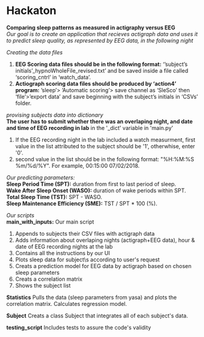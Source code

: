 # Hackaton
**Comparing sleep patterns as measured in actigraphy versus EEG**<br />
_Our goal is to create an application that recieves actigraph data and uses it to predict sleep quality, as represented by EEG data, in the following night_   

_Creating the data files_
1. **EEG Scoring data files should be in the following format:** ‘’subject’s initials’_hypnoWholeFile_revised.txt’ and be saved inside a file called ‘scoring_cntrl’ in ‘watch_data’.
2. **Actiograph scoring data files should be produced by ‘action4’ program:** ’sleep’> ’Automatic scoring’> save channel as ‘SleSco’ then ‘file’>’export data’ and save beginning with the subject’s initials in ‘CSVs’ folder.

_provising subjects data into dictionary_<br />
**The user has to submit whether there was an overlaping night, and date and time of EEG recording in lab** in the '_dict' variable in 'main.py'
1. If the EEG recording night in the lab included a watch measurment, first value in the list attributed to the subject should be '1', otherwhise, enter '0'.
2. second value in the list should be in the following format: "%H:%M:%S %m/%d/%Y". For example, 00:15:00 07/02/2018.

_Our predicting parameters:_<br />
**Sleep Period Time (SPT):** duration from first to last period of sleep.<br />
**Wake After Sleep Onset (WASO):** duration of wake periods within SPT.<br />
**Total Sleep Time (TST):** SPT - WASO.<br />
**Sleep Maintenance Efficiency (SME):** TST / SPT * 100 (%).

_Our scripts_<br />
**main_with_inputs:** Our main script 
1. Appends to subjects their CSV files with actigraph data 
2. Adds information about overlaping nights (actigraph+EEG data), hour & date of EEG recording nights at the lab 
3. Contains all the instructions by our UI
4. Plots sleep data for subject\s according to user's request
5. Creats a prediction model for EEG data by actigraph based on chosen sleep 
    parameters
6. Creats a correlation matrix
7. Shows the subject list

**Statistics** Pulls the data (sleep parameters from yasa) and plots the correlation matrix. Calculates regression model.

**Subject** Creats a class Subject that integrates all of each subject's data. 

**testing_script** Includes tests to assure the code's validity